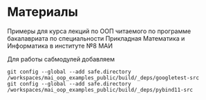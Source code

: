 # Материалы

 Примеры для курса лекций  по ООП читаемого по программе бакалавриата по специальности Прикладная Математика и Информатика в институте №8 МАИ

Для работы сабмодулей добавляем
```
git config --global --add safe.directory /workspaces/mai_oop_examples_public/build/_deps/googletest-src
git config --global --add safe.directory /workspaces/mai_oop_examples_public/build/_deps/pybind11-src
```
